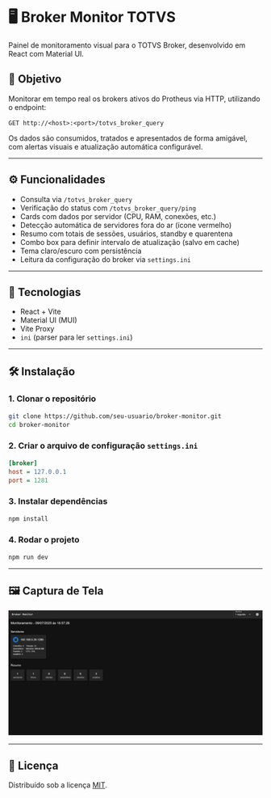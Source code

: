 # 🖥️ Broker Monitor TOTVS

Painel de monitoramento visual para o TOTVS Broker, desenvolvido em React com Material UI.

## 📌 Objetivo

Monitorar em tempo real os brokers ativos do Protheus via HTTP, utilizando o endpoint:

```
GET http://<host>:<port>/totvs_broker_query
```

Os dados são consumidos, tratados e apresentados de forma amigável, com alertas visuais e atualização automática configurável.

---

## ⚙️ Funcionalidades

- Consulta via `/totvs_broker_query`
- Verificação do status com `/totvs_broker_query/ping`
- Cards com dados por servidor (CPU, RAM, conexões, etc.)
- Detecção automática de servidores fora do ar (ícone vermelho)
- Resumo com totais de sessões, usuários, standby e quarentena
- Combo box para definir intervalo de atualização (salvo em cache)
- Tema claro/escuro com persistência
- Leitura da configuração do broker via `settings.ini`

---

## 🚀 Tecnologias

- React + Vite
- Material UI (MUI)
- Vite Proxy
- `ini` (parser para ler `settings.ini`)

---

## 🛠️ Instalação

### 1. Clonar o repositório

```bash
git clone https://github.com/seu-usuario/broker-monitor.git
cd broker-monitor
```

### 2. Criar o arquivo de configuração `settings.ini`

```ini
[broker]
host = 127.0.0.1
port = 1281
```

### 3. Instalar dependências

```bash
npm install
```

### 4. Rodar o projeto

```bash
npm run dev
```

---

## 🖼️ Captura de Tela

![screenshot](./screenshot.png)

---

## 📄 Licença

Distribuído sob a licença [MIT](./LICENSE).
